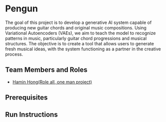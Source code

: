 # Pengun

The goal of this project is to develop a generative AI system capable of producing new guitar chords and original music compositions. Using Variational Autoencoders (VAEs), we aim to teach the model to recognize patterns in music, particularly guitar chord progressions and musical structures. The objective is to create a tool that allows users to generate fresh musical ideas, with the system functioning as a partner in the creative process.

## Team Members and Roles

* [Hamin Hong(Role all, one man project)](https://github.com/haminhong/CIS641-HW2-Hong)


## Prerequisites

## Run Instructions 
